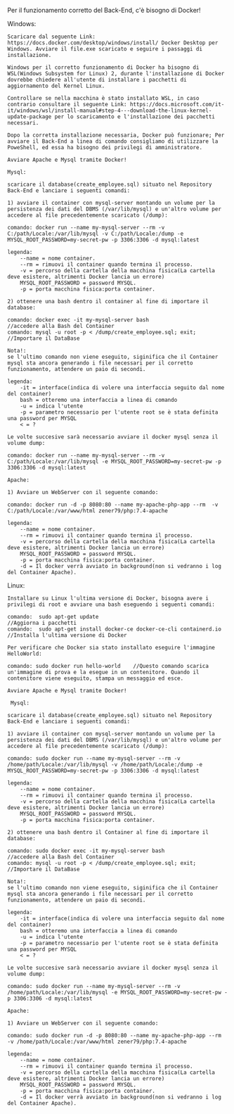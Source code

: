 Per il funzionamento corretto del Back-End, c'è bisogno di Docker!

Windows:

    Scaricare dal seguente Link: https://docs.docker.com/desktop/windows/install/ Docker Desktop per Windows. Avviare il file.exe scaricato e seguire i passaggi di installazione. 

    Windows per il corretto funzionamento di Docker ha bisogno di WSL(Windows Subsystem for Linux) 2, durante l'installazione di Docker dovrebbe chiedere all'utente di installare i pacchetti di aggiornamento del Kernel Linux. 

    Controllare se nella macchina è stato installato WSL, in caso contrario consultare il seguente Link: https://docs.microsoft.com/it-it/windows/wsl/install-manual#step-4---download-the-linux-kernel-update-package per lo scaricamento e l'installazione dei pacchetti necessari.

    Dopo la corretta installazione necessaria, Docker può funzionare; Per avviare il Back-End a linea di comando consigliamo di utilizzare la PoweShell, ed essa ha bisogno dei privilegi di amministratore. 

    Avviare Apache e Mysql tramite Docker!

    Mysql:

    scaricare il database(create_employee.sql) situato nel Repository Back-End e lanciare i seguenti comandi:

    1) avviare il container con mysql-server montando un volume per la persistenza dei dati del DBMS (/var/lib/mysql) e un'altro volume per accedere al file precedentemente scaricato (/dump):

    comando: docker run --name my-mysql-server --rm -v C:/path/Locale:/var/lib/mysql -v C:/path/Locale:/dump -e MYSQL_ROOT_PASSWORD=my-secret-pw -p 3306:3306 -d mysql:latest

    legenda:
        --name = nome container. 
        --rm = rimuovi il container quando termina il processo. 
        -v = percorso della cartella della macchina fisica(La cartella deve esistere, altrimenti Docker lancia un errore) 
        MYSQL_ROOT_PASSWORD = password MYSQL.
        -p = porta macchina fisica:porta container.

    2) ottenere una bash dentro il container al fine di importare il database:

    comando: docker exec -it my-mysql-server bash                   //accedere alla Bash del Container
    comando: mysql -u root -p < /dump/create_employee.sql; exit;    //Importare il DataBase

    Nota!: 
    se l'ultimo comando non viene eseguito, siginifica che il Container mysql sta ancora generando i file necessari per il corretto funzionamento, attendere un paio di secondi.

    legenda:
        -it = interface(indica di volere una interfaccia seguito dal nome del container)
        bash = otteremo una interfaccia a linea di comando 
        -u = indica l'utente
        -p = parametro necessario per l'utente root se è stata definita una password per MYSQL
        < = ?

    Le volte succesive sarà necessario avviare il docker mysql senza il volume dump:

    comando: docker run --name my-mysql-server --rm -v C:/path/Locale:/var/lib/mysql -e MYSQL_ROOT_PASSWORD=my-secret-pw -p 3306:3306 -d mysql:latest

    Apache:

    1) Avviare un WebServer con il seguente comando:

    comando: docker run -d -p 8080:80 --name my-apache-php-app --rm  -v C:/path/Locale:/var/www/html zener79/php:7.4-apache

    legenda:
        --name = nome container. 
        --rm = rimuovi il container quando termina il processo. 
        -v = percorso della cartella della macchina fisica(La cartella deve esistere, altrimenti Docker lancia un errore) 
        MYSQL_ROOT_PASSWORD = password MYSQL.
        -p = porta macchina fisica:porta container.
        -d = Il docker verrà avviato in background(non si vedranno i log del Container Apache).



Linux:

    Installare su Linux l'ultima versione di Docker, bisogna avere i privilegi di root e avviare una bash eseguendo i seguenti comandi:

    comando:  sudo apt-get update                                           //Aggiorna i pacchetti
    comando:  sudo apt-get install docker-ce docker-ce-cli containerd.io    //Installa l'ultima versione di Docker

    Per verificare che Docker sia stato installato eseguire l'immagine HelloWorld:

    comando: sudo docker run hello-world    //Questo comando scarica un'immagine di prova e la esegue in un contenitore. Quando il contenitore viene eseguito, stampa un messaggio ed esce.

    Avviare Apache e Mysql tramite Docker!

     Mysql:

    scaricare il database(create_employee.sql) situato nel Repository Back-End e lanciare i seguenti comandi:

    1) avviare il container con mysql-server montando un volume per la persistenza dei dati del DBMS (/var/lib/mysql) e un'altro volume per accedere al file precedentemente scaricato (/dump):

    comando: sudo docker run --name my-mysql-server --rm -v /home/path/Locale:/var/lib/mysql -v /home/path/Locale:/dump -e MYSQL_ROOT_PASSWORD=my-secret-pw -p 3306:3306 -d mysql:latest

    legenda:
        --name = nome container. 
        --rm = rimuovi il container quando termina il processo. 
        -v = percorso della cartella della macchina fisica(La cartella deve esistere, altrimenti Docker lancia un errore) 
        MYSQL_ROOT_PASSWORD = password MYSQL.
        -p = porta macchina fisica:porta container.

    2) ottenere una bash dentro il Container al fine di importare il database:

    comando: sudo docker exec -it my-mysql-server bash                   //accedere alla Bash del Container
    comando: mysql -u root -p < /dump/create_employee.sql; exit;         //Importare il DataBase

    Nota!: 
    se l'ultimo comando non viene eseguito, siginifica che il Container mysql sta ancora generando i file necessari per il corretto funzionamento, attendere un paio di secondi.

    legenda:
        -it = interface(indica di volere una interfaccia seguito dal nome del container)
        bash = otteremo una interfaccia a linea di comando 
        -u = indica l'utente
        -p = parametro necessario per l'utente root se è stata definita una password per MYSQL
        < = ?

    Le volte succesive sarà necessario avviare il docker mysql senza il volume dump:

    comando: sudo docker run --name my-mysql-server --rm -v /home/path/Locale:/var/lib/mysql -e MYSQL_ROOT_PASSWORD=my-secret-pw -p 3306:3306 -d mysql:latest

    Apache:

    1) Avviare un WebServer con il seguente comando:

    comando: sudo docker run -d -p 8080:80 --name my-apache-php-app --rm  -v /home/path/Locale:/var/www/html zener79/php:7.4-apache

    legenda:
        --name = nome container. 
        --rm = rimuovi il container quando termina il processo. 
        -v = percorso della cartella della macchina fisica(La cartella deve esistere, altrimenti Docker lancia un errore) 
        MYSQL_ROOT_PASSWORD = password MYSQL.
        -p = porta macchina fisica:porta container.
        -d = Il docker verrà avviato in background(non si vedranno i log del Container Apache).

